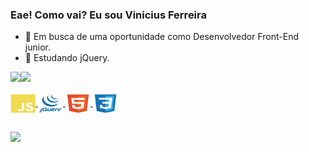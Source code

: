 ### Eae! Como vai? Eu sou Vinicius Ferreira

- 🔭 Em busca de uma oportunidade como Desenvolvedor Front-End junior.
- 🌱 Estudando jQuery.

<div>
  <a href="https://github.com/viniciusferreira7">
  <img  height="180em" src="https://github-readme-stats.vercel.app/api?username=viniciusferreira7&show_icons=true&theme=dracula&include_all_commits=true&count_private=true"/><img  height="180em" src="https://github-readme-stats.vercel.app/api/top-langs/?username=viniciusferreira7&layout=compact&langs_count=7&theme=dracula"/>
</div>
  
<div style="display: inline_block"><br>
  <img align="center" alt="Vini-Js" height="30" width="40" src="https://raw.githubusercontent.com/devicons/devicon/master/icons/javascript/javascript-plain.svg">
  <img align="center" alt="Vini-jQ" height="30" width="40" src="https://github.com/devicons/devicon/blob/master/icons/jquery/jquery-plain-wordmark.svg">
  <img align="center" alt="Vini-HTML" height="30" width="40" src="https://raw.githubusercontent.com/devicons/devicon/master/icons/html5/html5-original.svg">
  <img align="center" alt="Vini-CSS" height="30" width="40" src="https://raw.githubusercontent.com/devicons/devicon/master/icons/css3/css3-original.svg">
</div>
  
  ##
  
<div>  
  <a href="https://www.linkedin.com/in/vinicius-ferreira-84b68b162/" target="_blank"><img src="https://img.shields.io/badge/-LinkedIn-%230077B5?style=for-the-badge&logo=linkedin&logoColor=white" target="_blank"></a> 
</div>
